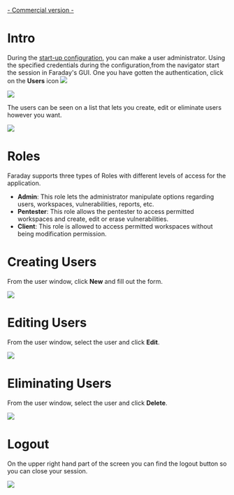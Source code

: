 [- Commercial version -](https://www.faradaysec.com/#download)

# Intro

During the [start-up configuration](https://github.com/infobyte/faraday/wiki/Start-up-Configuration-%28Faraday-Server%29), you can make a user administrator. Using the specified credentials during the configuration,from the navigator start the session in Faraday's GUI. One you have gotten the authentication, click on the **Users** icon ![](https://raw.github.com/wiki/infobyte/faraday/images/faraday_users_icono.png)

![](https://raw.github.com/wiki/infobyte/faraday/images/faraday_users_login.png)

The users can be seen on a list that lets you create, edit or eliminate users however you want.

![](https://raw.github.com/wiki/infobyte/faraday/images/faraday_users_list.png)

# Roles

Faraday supports three types of Roles with different levels of access for the application.

* **Admin**: This role lets the administrator manipulate options regarding users, workspaces, vulnerabilities, reports, etc.
* **Pentester**: This role allows the pentester to access permitted workspaces and create, edit or erase vulnerabilities.
* **Client**: This role is allowed to access permitted workspaces without being modification permission.

# Creating Users

From the user window, click **New** and fill out the form.

![](https://raw.github.com/wiki/infobyte/faraday/images/faraday_users_new.png)

# Editing Users

From the user window, select the user and click **Edit**.

![](https://raw.github.com/wiki/infobyte/faraday/images/faraday_users_edit.png)

# Eliminating Users

From the user window, select the user and click **Delete**.

![](https://raw.github.com/wiki/infobyte/faraday/images/faraday_users_delete.png)

# Logout

On the upper right hand part of the screen you can find the logout button so you can close your session.

![](https://raw.github.com/wiki/infobyte/faraday/images/faraday_users_logout.png)
 
